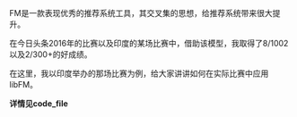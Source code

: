 FM是一款表现优秀的推荐系统工具，其交叉集的思想，给推荐系统带来很大提升。

在今日头条2016年的比赛以及印度的某场比赛中，借助该模型，我取得了8/1002以及2/300+的好成绩。

在这里，我以印度举办的那场比赛为例，给大家讲讲如何在实际比赛中应用libFM。

**详情见code_file**
